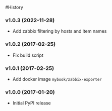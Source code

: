 #History

### v1.0.3 (2022-11-28)
* Add zabbix filtering by hosts and item names

### v1.0.2 (2017-02-25)
* Fix build script


### v1.0.1 (2017-02-25)
* Add docker image ``mybook/zabbix-exporter``


### v1.0.0 (2017-01-20)
* Initial PyPI release
